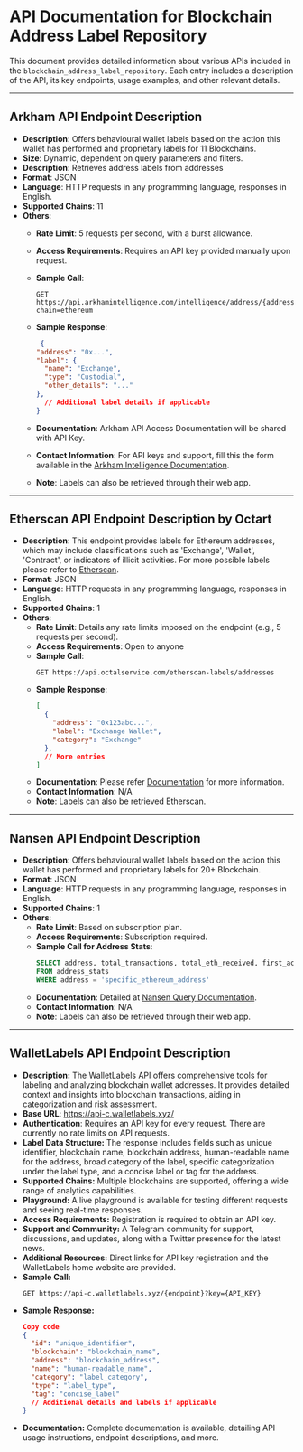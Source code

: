 # API Documentation for Blockchain Address Label Repository

This document provides detailed information about various APIs included in the `blockchain_address_label_repository`. Each entry includes a description of the API, its key endpoints, usage examples, and other relevant details.

---

## Arkham API Endpoint Description
- **Description**: Offers behavioural wallet labels based on the action this wallet has performed and proprietary labels for 11 Blockchains.
- **Size**: Dynamic, dependent on query parameters and filters.
- **Description**: Retrieves address labels from addresses
- **Format**: JSON
- **Language**: HTTP requests in any programming language, responses in English.
- **Supported Chains**: 11
- **Others**:
  - **Rate Limit**: 5 requests per second, with a burst allowance.
  - **Access Requirements**: Requires an API key provided manually upon request.
  - **Sample Call**:
    ```http
    GET https://api.arkhamintelligence.com/intelligence/address/{address}?chain=ethereum
    ```
  - **Sample Response**:
    ```json
     {
    "address": "0x...",
    "label": {
      "name": "Exchange",
      "type": "Custodial",
      "other_details": "..."
    },
      // Additional label details if applicable
    }
    ```
    
  - **Documentation**: Arkham API Access Documentation will be shared with API Key.
  - **Contact Information**: For API keys and support, fill this the form available in the [Arkham Intelligence Documentation](https://codex.arkhamintelligence.com/arkham-api).
  - **Note**: Labels can also be retrieved through their web app.


---

## Etherscan API Endpoint Description by Octart

- **Description**: This endpoint provides labels for Ethereum addresses, which may include classifications such as 'Exchange', 'Wallet', 'Contract', or indicators of illicit activities. For more possible labels please refer to [Etherscan](https://etherscan.io/labelcloud). 
- **Format**: JSON
- **Language**:  HTTP requests in any programming language, responses in English.
- **Supported Chains**: 1
- **Others**:
  - **Rate Limit**: Details any rate limits imposed on the endpoint (e.g., 5 requests per second).
  - **Access Requirements**: Open to anyone
  - **Sample Call**:
    ```http
    GET https://api.octalservice.com/etherscan-labels/addresses
    ```
  - **Sample Response**:
    ```json
    [
      {
        "address": "0x123abc...",
        "label": "Exchange Wallet",
        "category": "Exchange"
      },
      // More entries
    ]
    ```
  - **Documentation**: Please refer [Documentation](https://octal.art/etherscan-labels/) for more information.
  - **Contact Information**: N/A
  - **Note**: Labels can also be retrieved Etherscan.


---

## Nansen API Endpoint Description
- **Description**: Offers behavioural wallet labels based on the action this wallet has performed and proprietary labels for 20+ Blockchain.
- **Format**: JSON
- **Language**: HTTP requests in any programming language, responses in English.
- **Supported Chains**: 1
- **Others**:
  - **Rate Limit**: Based on subscription plan.
  - **Access Requirements**: Subscription required.
  - **Sample Call for Address Stats**:
    ```sql
    SELECT address, total_transactions, total_eth_received, first_active_date, last_active_date
    FROM address_stats
    WHERE address = 'specific_ethereum_address'
    ```
  - **Documentation**: Detailed at [Nansen Query Documentation](https://docs.nansen.ai/api/api-overview).
  - **Contact Information**: N/A
  - **Note**: Labels can also be retrieved through their web app.
 
---
## WalletLabels API Endpoint Description

- **Description:** The WalletLabels API offers comprehensive tools for labeling and analyzing blockchain wallet addresses. It provides detailed context and insights into blockchain transactions, aiding in categorization and risk assessment.
- **Base URL**: https://api-c.walletlabels.xyz/
- **Authentication**: Requires an API key for every request. There are currently no rate limits on API requests.
- **Label Data Structure:** The response includes fields such as unique identifier, blockchain name, blockchain address, human-readable name for the address, broad category of the label, specific categorization under the label type, and a concise label or tag for the address.
- **Supported Chains:** Multiple blockchains are supported, offering a wide range of analytics capabilities.
- **Playground:** A live playground is available for testing different requests and seeing real-time responses.
- **Access Requirements:** Registration is required to obtain an API key.
- **Support and Community:** A Telegram community for support, discussions, and updates, along with a Twitter presence for the latest news.
- **Additional Resources:** Direct links for API key registration and the WalletLabels home website are provided.
- **Sample Call:**
  ```
  GET https://api-c.walletlabels.xyz/{endpoint}?key={API_KEY}
  ```
- **Sample Response:**
  ```json
  Copy code
  {
    "id": "unique_identifier",
    "blockchain": "blockchain_name",
    "address": "blockchain_address",
    "name": "human-readable_name",
    "category": "label_category",
    "type": "label_type",
    "tag": "concise_label"
    // Additional details and labels if applicable
  }
  ```
- **Documentation:** Complete documentation is available, detailing API usage instructions, endpoint descriptions, and more.

